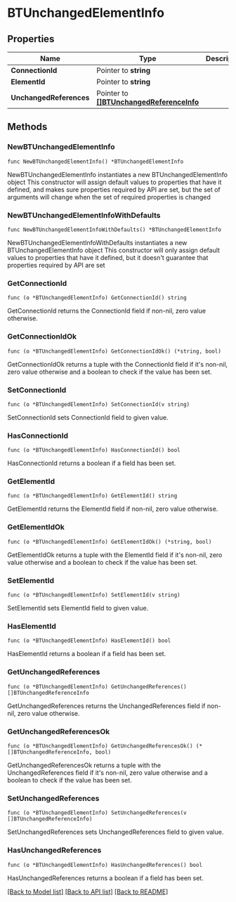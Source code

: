 # BTUnchangedElementInfo

## Properties

Name | Type | Description | Notes
------------ | ------------- | ------------- | -------------
**ConnectionId** | Pointer to **string** |  | [optional] 
**ElementId** | Pointer to **string** |  | [optional] 
**UnchangedReferences** | Pointer to [**[]BTUnchangedReferenceInfo**](BTUnchangedReferenceInfo.md) |  | [optional] 

## Methods

### NewBTUnchangedElementInfo

`func NewBTUnchangedElementInfo() *BTUnchangedElementInfo`

NewBTUnchangedElementInfo instantiates a new BTUnchangedElementInfo object
This constructor will assign default values to properties that have it defined,
and makes sure properties required by API are set, but the set of arguments
will change when the set of required properties is changed

### NewBTUnchangedElementInfoWithDefaults

`func NewBTUnchangedElementInfoWithDefaults() *BTUnchangedElementInfo`

NewBTUnchangedElementInfoWithDefaults instantiates a new BTUnchangedElementInfo object
This constructor will only assign default values to properties that have it defined,
but it doesn't guarantee that properties required by API are set

### GetConnectionId

`func (o *BTUnchangedElementInfo) GetConnectionId() string`

GetConnectionId returns the ConnectionId field if non-nil, zero value otherwise.

### GetConnectionIdOk

`func (o *BTUnchangedElementInfo) GetConnectionIdOk() (*string, bool)`

GetConnectionIdOk returns a tuple with the ConnectionId field if it's non-nil, zero value otherwise
and a boolean to check if the value has been set.

### SetConnectionId

`func (o *BTUnchangedElementInfo) SetConnectionId(v string)`

SetConnectionId sets ConnectionId field to given value.

### HasConnectionId

`func (o *BTUnchangedElementInfo) HasConnectionId() bool`

HasConnectionId returns a boolean if a field has been set.

### GetElementId

`func (o *BTUnchangedElementInfo) GetElementId() string`

GetElementId returns the ElementId field if non-nil, zero value otherwise.

### GetElementIdOk

`func (o *BTUnchangedElementInfo) GetElementIdOk() (*string, bool)`

GetElementIdOk returns a tuple with the ElementId field if it's non-nil, zero value otherwise
and a boolean to check if the value has been set.

### SetElementId

`func (o *BTUnchangedElementInfo) SetElementId(v string)`

SetElementId sets ElementId field to given value.

### HasElementId

`func (o *BTUnchangedElementInfo) HasElementId() bool`

HasElementId returns a boolean if a field has been set.

### GetUnchangedReferences

`func (o *BTUnchangedElementInfo) GetUnchangedReferences() []BTUnchangedReferenceInfo`

GetUnchangedReferences returns the UnchangedReferences field if non-nil, zero value otherwise.

### GetUnchangedReferencesOk

`func (o *BTUnchangedElementInfo) GetUnchangedReferencesOk() (*[]BTUnchangedReferenceInfo, bool)`

GetUnchangedReferencesOk returns a tuple with the UnchangedReferences field if it's non-nil, zero value otherwise
and a boolean to check if the value has been set.

### SetUnchangedReferences

`func (o *BTUnchangedElementInfo) SetUnchangedReferences(v []BTUnchangedReferenceInfo)`

SetUnchangedReferences sets UnchangedReferences field to given value.

### HasUnchangedReferences

`func (o *BTUnchangedElementInfo) HasUnchangedReferences() bool`

HasUnchangedReferences returns a boolean if a field has been set.


[[Back to Model list]](../README.md#documentation-for-models) [[Back to API list]](../README.md#documentation-for-api-endpoints) [[Back to README]](../README.md)


